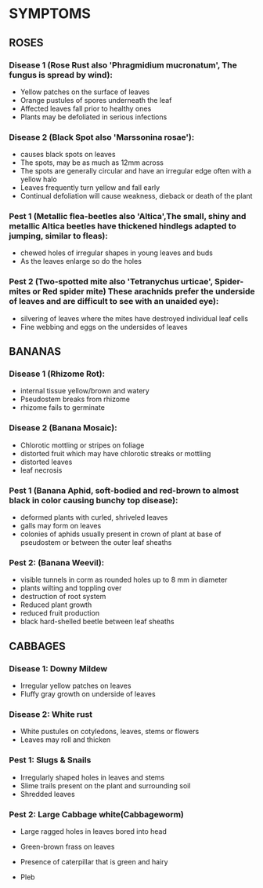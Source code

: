 # SYMPTOMS

## ROSES
### Disease 1 (Rose Rust also 'Phragmidium mucronatum', The fungus is spread by wind):

- Yellow patches on the surface of leaves
- Orange pustules of spores underneath the leaf
- Affected leaves fall prior to healthy ones
- Plants may be defoliated in serious infections

### Disease 2 (Black Spot also 'Marssonina rosae'):
- causes black spots on leaves
- The spots, may be as much as 12mm across 
- The spots are generally circular and have an irregular edge often with a yellow halo
- Leaves frequently turn yellow and fall early
- Continual defoliation will cause weakness, dieback or death of the plant

### Pest 1 (Metallic flea-beetles also 'Altica',The small, shiny and metallic Altica beetles have thickened hindlegs adapted to jumping, similar to fleas):
- chewed holes of irregular shapes in young leaves and buds
- As the leaves enlarge so do the holes

### Pest 2 (Two-spotted mite also 'Tetranychus urticae', Spider-mites or Red spider mite) These arachnids prefer the underside of leaves and are difficult to see with an unaided eye):
- silvering of leaves where the mites have destroyed individual leaf cells
- Fine webbing and eggs on the undersides of leaves


## BANANAS
### Disease 1 (Rhizome Rot):
- internal tissue yellow/brown and watery
- Pseudostem breaks from rhizome 
- rhizome fails to germinate

### Disease 2 (Banana Mosaic):
- Chlorotic mottling or stripes on foliage
- distorted fruit which may have chlorotic streaks or mottling 
- distorted leaves
- leaf necrosis 

### Pest 1 (Banana Aphid, soft-bodied and red-brown to almost black in color causing bunchy top disease):
- deformed plants with curled, shriveled leaves
- galls may form on leaves 
- colonies of aphids usually present in crown of plant at base of pseudostem or between the outer leaf sheaths 

### Pest 2: (Banana Weevil):
- visible tunnels in corm as rounded holes up to 8 mm in diameter 
- plants wilting and toppling over
- destruction of root system
- Reduced plant growth 
- reduced fruit production  
- black hard-shelled beetle between leaf sheaths 


## CABBAGES
### Disease 1: Downy Mildew
- Irregular yellow patches on leaves
- Fluffy gray growth on underside of leaves

### Disease 2: White rust
- White pustules on cotyledons, leaves, stems or flowers
- Leaves may roll and thicken

### Pest 1: Slugs & Snails
- Irregularly shaped holes in leaves and stems
- Slime trails present on the plant and surrounding soil
- Shredded leaves

### Pest 2: Large Cabbage white(Cabbageworm)
- Large ragged holes in leaves bored into head
- Green-brown frass on leaves
- Presence of caterpillar that is green and hairy

- Pleb
